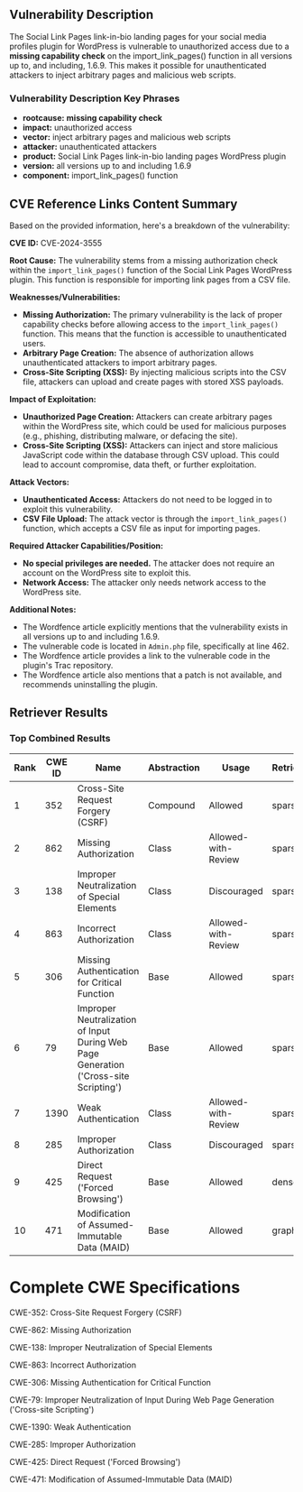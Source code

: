## Vulnerability Description
The Social Link Pages link-in-bio landing pages for your social media profiles plugin for WordPress is vulnerable to unauthorized access due to a **missing capability check** on the import_link_pages() function in all versions up to, and including, 1.6.9. This makes it possible for unauthenticated attackers to inject arbitrary pages and malicious web scripts.

### Vulnerability Description Key Phrases
- **rootcause:** **missing capability check**
- **impact:** unauthorized access
- **vector:** inject arbitrary pages and malicious web scripts
- **attacker:** unauthenticated attackers
- **product:** Social Link Pages link-in-bio landing pages WordPress plugin
- **version:** all versions up to and including 1.6.9
- **component:** import_link_pages() function

## CVE Reference Links Content Summary
Based on the provided information, here's a breakdown of the vulnerability:

**CVE ID:** CVE-2024-3555

**Root Cause:** The vulnerability stems from a missing authorization check within the `import_link_pages()` function of the Social Link Pages WordPress plugin. This function is responsible for importing link pages from a CSV file.

**Weaknesses/Vulnerabilities:**
*   **Missing Authorization:** The primary vulnerability is the lack of proper capability checks before allowing access to the `import_link_pages()` function. This means that the function is accessible to unauthenticated users.
*   **Arbitrary Page Creation:** The absence of authorization allows unauthenticated attackers to import arbitrary pages.
*  **Cross-Site Scripting (XSS):** By injecting malicious scripts into the CSV file, attackers can upload and create pages with stored XSS payloads.

**Impact of Exploitation:**
*   **Unauthorized Page Creation:** Attackers can create arbitrary pages within the WordPress site, which could be used for malicious purposes (e.g., phishing, distributing malware, or defacing the site).
*   **Cross-Site Scripting (XSS):** Attackers can inject and store malicious JavaScript code within the database through CSV upload. This could lead to account compromise, data theft, or further exploitation.

**Attack Vectors:**
*   **Unauthenticated Access:** Attackers do not need to be logged in to exploit this vulnerability.
*   **CSV File Upload:** The attack vector is through the `import_link_pages()` function, which accepts a CSV file as input for importing pages.

**Required Attacker Capabilities/Position:**
*   **No special privileges are needed.** The attacker does not require an account on the WordPress site to exploit this.
*   **Network Access:** The attacker only needs network access to the WordPress site.

**Additional Notes:**
* The Wordfence article explicitly mentions that the vulnerability exists in all versions up to and including 1.6.9.
* The vulnerable code is located in `Admin.php` file, specifically at line 462.
* The Wordfence article provides a link to the vulnerable code in the plugin's Trac repository.
* The Wordfence article also mentions that a patch is not available, and recommends uninstalling the plugin.

## Retriever Results

### Top Combined Results

| Rank | CWE ID | Name | Abstraction | Usage  | Retrievers | Individual Scores |
|------|--------|------|-------------|-------|------------|-------------------|
| 1 | 352 | Cross-Site Request Forgery (CSRF) | Compound | Allowed | sparse | 0.419 |
| 2 | 862 | Missing Authorization | Class | Allowed-with-Review | sparse | 0.396 |
| 3 | 138 | Improper Neutralization of Special Elements | Class | Discouraged | sparse | 0.365 |
| 4 | 863 | Incorrect Authorization | Class | Allowed-with-Review | sparse | 0.363 |
| 5 | 306 | Missing Authentication for Critical Function | Base | Allowed | sparse | 0.359 |
| 6 | 79 | Improper Neutralization of Input During Web Page Generation ('Cross-site Scripting') | Base | Allowed | sparse | 0.345 |
| 7 | 1390 | Weak Authentication | Class | Allowed-with-Review | sparse | 0.342 |
| 8 | 285 | Improper Authorization | Class | Discouraged | sparse | 0.341 |
| 9 | 425 | Direct Request ('Forced Browsing') | Base | Allowed | dense | 0.466 |
| 10 | 471 | Modification of Assumed-Immutable Data (MAID) | Base | Allowed | graph | 0.002 |



# Complete CWE Specifications

CWE-352: Cross-Site Request Forgery (CSRF)

CWE-862: Missing Authorization

CWE-138: Improper Neutralization of Special Elements

CWE-863: Incorrect Authorization

CWE-306: Missing Authentication for Critical Function

CWE-79: Improper Neutralization of Input During Web Page Generation ('Cross-site Scripting')

CWE-1390: Weak Authentication

CWE-285: Improper Authorization

CWE-425: Direct Request ('Forced Browsing')

CWE-471: Modification of Assumed-Immutable Data (MAID)